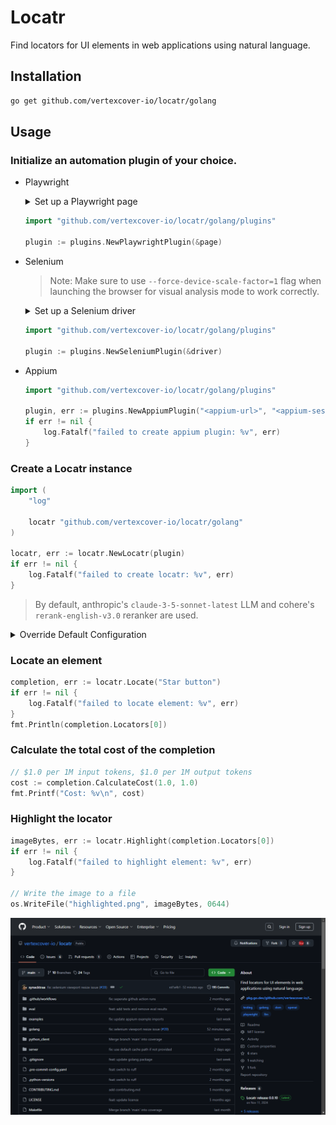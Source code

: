 # Locatr

Find locators for UI elements in web applications using natural language.

## Installation

```bash
go get github.com/vertexcover-io/locatr/golang
```

## Usage

### Initialize an automation plugin of your choice.

- Playwright
    <details>
    <summary>Set up a Playwright page</summary>

    ```go
    import (
        "log"

        "github.com/playwright-community/playwright-go"
    )

    pw, err := playwright.Run()
    if err != nil {
        log.Fatalf("could not start Playwright: %v", err)
    }
    
    // --- Launch a browser ---
    browser, err := pw.Chromium.Launch(
        playwright.BrowserTypeLaunchOptions{Headless: playwright.Bool(false)},
    )
    // OR, --- Connect to a browser over CDP ---
    browser, err := pw.Chromium.ConnectOverCDP("<cdp-session-url>")

    if err != nil {
        log.Fatalf("could not connect to browser: %v", err)
    }

    browserContext, err := browser.NewContext(
        playwright.BrowserNewContextOptions{BypassCSP: playwright.Bool(true)},
    )
    if err != nil {
        log.Fatalf("could not create browser context: %v", err)
    }

    page, err := browserContext.NewPage()
    if err != nil {
        log.Fatalf("could not create new page: %v", err)
    }

    if _, err := page.Goto("https://github.com/vertexcover-io/locatr"); err != nil {
        log.Fatalf("failed to load URL: %v", err)
    }
    ```
    </details>
    
    ```go
    import "github.com/vertexcover-io/locatr/golang/plugins"

    plugin := plugins.NewPlaywrightPlugin(&page)
    ```

- Selenium
    > Note: Make sure to use `--force-device-scale-factor=1` flag when launching the browser for visual analysis mode to work correctly.

    <details>
    <summary>Set up a Selenium driver</summary>

    ```go
    import (
        "log"

        "github.com/vertexcover-io/selenium"
        "github.com/vertexcover-io/selenium/chrome"
    )
    service, err := selenium.NewChromeDriverService(
        "path/to/chromedriver-executable", 4444,
    )
    if err != nil {
        log.Fatalf("failed to create service: %v", err)
    }

    caps := selenium.Capabilities{}
    caps.AddChrome(chrome.Capabilities{Args: []string{"--force-device-scale-factor=1"}})

    driver, err := selenium.NewRemote(caps, "")
    // OR, --- Connect to a remote driver session---
    driver, err := selenium.ConnectRemote("<url>", "<session-id>")

    if err != nil {
        log.Fatalf("could not connect to driver: %v", err)
    }

    if err := driver.Get("https://github.com/vertexcover-io/locatr"); err != nil {
        log.Fatalf("failed to load URL: %v", err)
    }
    ```
    </details>

    ```go
    import "github.com/vertexcover-io/locatr/golang/plugins"

    plugin := plugins.NewSeleniumPlugin(&driver)
    ```

- Appium
    
    ```go
    import "github.com/vertexcover-io/locatr/golang/plugins"

    plugin, err := plugins.NewAppiumPlugin("<appium-url>", "<appium-session-id>")
    if err != nil {
        log.Fatalf("failed to create appium plugin: %v", err)
    }
    ```

### Create a Locatr instance

```go
import (
    "log"

    locatr "github.com/vertexcover-io/locatr/golang"
)

locatr, err := locatr.NewLocatr(plugin)
if err != nil {
    log.Fatalf("failed to create locatr: %v", err)
}
```

> By default, anthropic's `claude-3-5-sonnet-latest` LLM and cohere's `rerank-english-v3.0` reranker are used.

<details>
<summary>Override Default Configuration</summary>

---

LLM Client

```go
import (
    locatr "github.com/vertexcover-io/locatr/golang"
    "github.com/vertexcover-io/locatr/golang/llm"
)

llmClient, err := llm.NewLLMClient(
    llm.WithProvider(llm.OpenAI),
    llm.WithModel("gpt-4o"),
    llm.WithAPIKey("<openai-api-key>"),
)

locatr, err := locatr.NewLocatr(
    plugin, locatr.WithLLMClient(llmClient),
)
```

---

Reranker Client

```go
import (
    locatr "github.com/vertexcover-io/locatr/golang"
    "github.com/vertexcover-io/locatr/golang/reranker"
)

rerankerClient, err := reranker.NewRerankerClient(
    reranker.WithProvider(reranker.Cohere),
    reranker.WithModel("rerank-english-v3.0"),
    reranker.WithAPIKey("<cohere-api-key>"),
)

locatr, err := locatr.NewLocatr(
    plugin,
    locatr.WithRerankerClient(rerankerClient),
)
```

---

Mode

> By default, `mode.DOMAnalysisMode` is used.

```go
import (
    locatr "github.com/vertexcover-io/locatr/golang"
    "github.com/vertexcover-io/locatr/golang/mode"
)

mode := mode.VisualAnalysisMode{
    MaxAttempts: 3,
    Resolution: &types.Resolution{
        Width:  1280,
        Height: 800,
    },
}

locatr, err := locatr.NewLocatr(
    plugin, locatr.WithMode(mode),
)
```

---

Enable Cache

```go
import (
    locatr "github.com/vertexcover-io/locatr/golang"
)

locatr, err := locatr.NewLocatr(
    plugin, locatr.EnableCache(nil), // defaults to .locatr.cache, pass a path to use a different cache file
)
```

</details>

### Locate an element

```go
completion, err := locatr.Locate("Star button")
if err != nil {
    log.Fatalf("failed to locate element: %v", err)
}
fmt.Println(completion.Locators[0])
```

### Calculate the total cost of the completion

```go
// $1.0 per 1M input tokens, $1.0 per 1M output tokens
cost := completion.CalculateCost(1.0, 1.0)
fmt.Printf("Cost: %v\n", cost)
```

### Highlight the locator

```go
imageBytes, err := locatr.Highlight(completion.Locators[0])
if err != nil {
    log.Fatalf("failed to highlight element: %v", err)
}

// Write the image to a file
os.WriteFile("highlighted.png", imageBytes, 0644)
```

![Highlighted Star Button](./assets/highlighted-star-button-github.png)